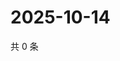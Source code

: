 # 2025-10-14

共 0 条

<!-- BEGIN ZHIHUQUESTIONS -->
<!-- 最后更新时间 Tue Oct 14 2025 18:12:27 GMT+0800 (China Standard Time) -->

<!-- END ZHIHUQUESTIONS -->
